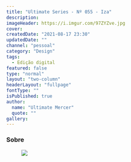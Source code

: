 ```yaml
---
title: "Ultimate Series - Nº 055 - Iza"
description:
imageHeader: https://i.imgur.com/97ZYZve.jpg
cover:
createdDate: "2021-08-17 23:30"
updatedDate: ""
channel: "pessoal"
category: "Design"
tags:
  - Edição digital
featured: false
type: "normal"
layout: "two-column"
headerLayout: "fullpage"
fontType: ""
isPublished: true
author:
  name: "Ultimate Mercer"
  quote: ""
gallery:
---
```


### Sobre

<figure>
	<img src="https://i.imgur.com/97ZYZve.jpg" class="img-fluid mx-auto d-block mb-4" />
</figure>
